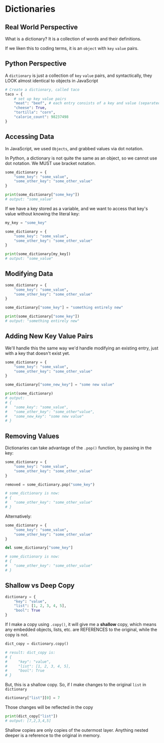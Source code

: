 # Dictionaries

## Real World Perspective
What is a dictionary? It is a collection of words and their definitions.

If we liken this to coding terms, it is an `object` with `key` `value` pairs.

## Python Perspective
A `dictionary` is just a collection of `key` `value` pairs, and syntactically, they LOOK almost identical to objects in JavaScript

```py
# Create a dictionary, called taco
taco = {
    # set up key value pairs
    "meat": "beef", # each entry consists of a key and value (separated by a colon), and separated from the other entries with a comma
    "cheese": True,
    "tortilla": "corn",
    "calorie_count": 98237498
}
```

## Accessing Data 
In JavaScript, we used `Objects`, and grabbed values via dot notation.

In Python, a dictionary is not quite the same as an object, so we cannot use dot notation. We MUST use bracket notation.

```py
some_dictionary = {
    "some_key": "some_value",
    "some_other_key": "some_other_value"
}

print(some_dictionary["some_key"])
# output: "some_value"
```

If we have a key stored as a variable, and we want to access that key's value without knowing the literal key:
```py
my_key = "some_key"

some_dictionary = {
    "some_key": "some_value",
    "some_other_key": "some_other_value"
}

print(some_dictionary[my_key])
# output: "some_value"
```

## Modifying Data

```py
some_dictionary = {
    "some_key": "some_value",
    "some_other_key": "some_other_value"
}

some_dictionary["some_key"] = "something entirely new"

print(some_dictionary["some_key"])
# output: "something entirely new"
```

## Adding New Key Value Pairs
We'll handle this the same way we'd handle modifying an existing entry, just with a key that doesn't exist yet.

```py
some_dictionary = {
    "some_key": "some_value",
    "some_other_key": "some_other_value"
}

some_dictionary["some_new_key"] = "some new value"

print(some_dictionary)
# output:
# {
#   "some_key": "some_value",
#   "some_other_key": "some_other"value",
#   "some_new_key": "some new value"
# }
```

## Removing Values
Dictionaries can take advantage of the `.pop()` function, by passing in the key:
```py
some_dictionary = {
    "some_key": "some_value",
    "some_other_key": "some_other_value"
}

removed = some_dictionary.pop("some_key")

# some_dictionary is now:
# {
#   "some_other_key": "some_other_value"
# }
```

Alternatively:
```py
some_dictionary = {
    "some_key": "some_value",
    "some_other_key": "some_other_value"
}

del some_dictionary["some_key"]

# some_dictionary is now:
# {
#   "some_other_key": "some_other_value"
# }
```

## Shallow vs Deep Copy

```py
dictionary = {
    "key": "value",
    "list": [1, 2, 3, 4, 5],
    "bool": True
}
```

If I make a copy using `.copy()`, it will give me a **shallow** copy, which means any embedded objects, lists, etc. are REFERENCES to the original, while the copy is not.

```py
dict_copy = dictionary.copy()

# result: dict_copy is:
# {
#     "key": "value",
#     "list": [1, 2, 3, 4, 5],
#     "bool": True
# }
```

But, this is a shallow copy. So, if I make changes to the original `list` in `dictionary`

```py
dictionary["list"][0] = 7
```
Those changes will be reflected in the copy

```py
print(dict_copy["list"])
# output: [7,2,3,4,5]
```

Shallow copies are only copies of the outermost layer. Anything nested deeper is a reference to the original in memory.